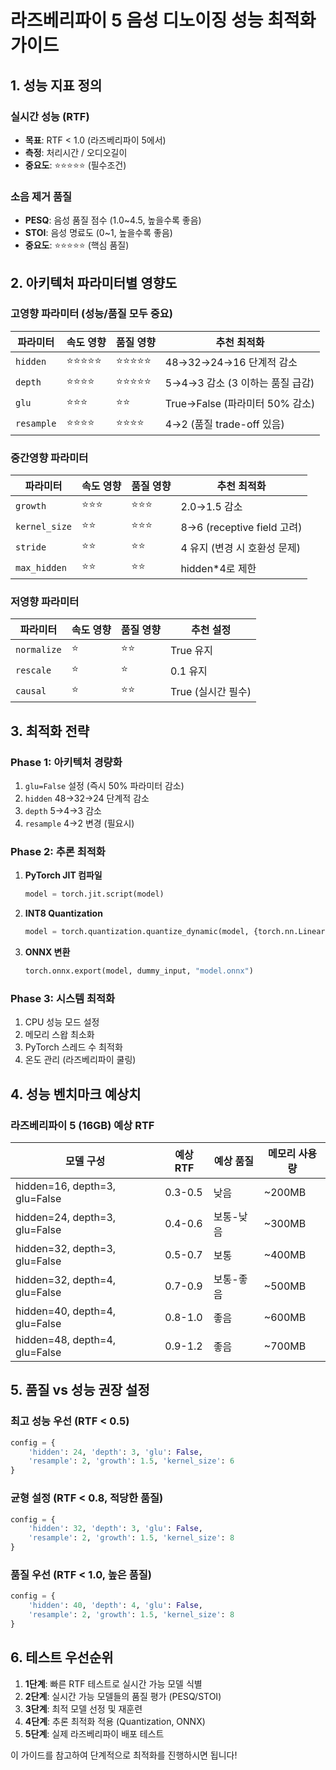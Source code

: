 # 라즈베리파이 5 음성 디노이징 성능 최적화 가이드

## 1. 성능 지표 정의

### 실시간 성능 (RTF)
- **목표**: RTF < 1.0 (라즈베리파이 5에서)
- **측정**: 처리시간 / 오디오길이
- **중요도**: ⭐⭐⭐⭐⭐ (필수조건)

### 소음 제거 품질
- **PESQ**: 음성 품질 점수 (1.0~4.5, 높을수록 좋음)
- **STOI**: 음성 명료도 (0~1, 높을수록 좋음)
- **중요도**: ⭐⭐⭐⭐⭐ (핵심 품질)

## 2. 아키텍처 파라미터별 영향도

### 고영향 파라미터 (성능/품질 모두 중요)

| 파라미터 | 속도 영향 | 품질 영향 | 추천 최적화 |
|----------|-----------|-----------|-------------|
| `hidden` | ⭐⭐⭐⭐⭐ | ⭐⭐⭐⭐⭐ | 48→32→24→16 단계적 감소 |
| `depth` | ⭐⭐⭐⭐ | ⭐⭐⭐⭐⭐ | 5→4→3 감소 (3 이하는 품질 급감) |
| `glu` | ⭐⭐⭐ | ⭐⭐ | True→False (파라미터 50% 감소) |
| `resample` | ⭐⭐⭐⭐ | ⭐⭐⭐⭐ | 4→2 (품질 trade-off 있음) |

### 중간영향 파라미터

| 파라미터 | 속도 영향 | 품질 영향 | 추천 최적화 |
|----------|-----------|-----------|-------------|
| `growth` | ⭐⭐⭐ | ⭐⭐⭐ | 2.0→1.5 감소 |
| `kernel_size` | ⭐⭐ | ⭐⭐⭐ | 8→6 (receptive field 고려) |
| `stride` | ⭐⭐ | ⭐⭐ | 4 유지 (변경 시 호환성 문제) |
| `max_hidden` | ⭐⭐ | ⭐⭐ | hidden*4로 제한 |

### 저영향 파라미터

| 파라미터 | 속도 영향 | 품질 영향 | 추천 설정 |
|----------|-----------|-----------|----------|
| `normalize` | ⭐ | ⭐⭐ | True 유지 |
| `rescale` | ⭐ | ⭐ | 0.1 유지 |
| `causal` | ⭐ | ⭐⭐ | True (실시간 필수) |

## 3. 최적화 전략

### Phase 1: 아키텍처 경량화
1. `glu=False` 설정 (즉시 50% 파라미터 감소)
2. `hidden` 48→32→24 단계적 감소
3. `depth` 5→4→3 감소
4. `resample` 4→2 변경 (필요시)

### Phase 2: 추론 최적화
1. **PyTorch JIT 컴파일**
   ```python
   model = torch.jit.script(model)
   ```

2. **INT8 Quantization**
   ```python
   model = torch.quantization.quantize_dynamic(model, {torch.nn.Linear}, dtype=torch.qint8)
   ```

3. **ONNX 변환**
   ```python
   torch.onnx.export(model, dummy_input, "model.onnx")
   ```

### Phase 3: 시스템 최적화
1. CPU 성능 모드 설정
2. 메모리 스왑 최소화
3. PyTorch 스레드 수 최적화
4. 온도 관리 (라즈베리파이 쿨링)

## 4. 성능 벤치마크 예상치

### 라즈베리파이 5 (16GB) 예상 RTF

| 모델 구성 | 예상 RTF | 예상 품질 | 메모리 사용량 |
|-----------|----------|-----------|---------------|
| hidden=16, depth=3, glu=False | 0.3-0.5 | 낮음 | ~200MB |
| hidden=24, depth=3, glu=False | 0.4-0.6 | 보통-낮음 | ~300MB |
| hidden=32, depth=3, glu=False | 0.5-0.7 | 보통 | ~400MB |
| hidden=32, depth=4, glu=False | 0.7-0.9 | 보통-좋음 | ~500MB |
| hidden=40, depth=4, glu=False | 0.8-1.0 | 좋음 | ~600MB |
| hidden=48, depth=4, glu=False | 0.9-1.2 | 좋음 | ~700MB |

## 5. 품질 vs 성능 권장 설정

### 최고 성능 우선 (RTF < 0.5)
```python
config = {
    'hidden': 24, 'depth': 3, 'glu': False,
    'resample': 2, 'growth': 1.5, 'kernel_size': 6
}
```

### 균형 설정 (RTF < 0.8, 적당한 품질)
```python
config = {
    'hidden': 32, 'depth': 3, 'glu': False,
    'resample': 2, 'growth': 1.5, 'kernel_size': 8
}
```

### 품질 우선 (RTF < 1.0, 높은 품질)
```python
config = {
    'hidden': 40, 'depth': 4, 'glu': False,
    'resample': 2, 'growth': 1.5, 'kernel_size': 8
}
```

## 6. 테스트 우선순위

1. **1단계**: 빠른 RTF 테스트로 실시간 가능 모델 식별
2. **2단계**: 실시간 가능 모델들의 품질 평가 (PESQ/STOI)
3. **3단계**: 최적 모델 선정 및 재훈련
4. **4단계**: 추론 최적화 적용 (Quantization, ONNX)
5. **5단계**: 실제 라즈베리파이 배포 테스트

이 가이드를 참고하여 단계적으로 최적화를 진행하시면 됩니다!
